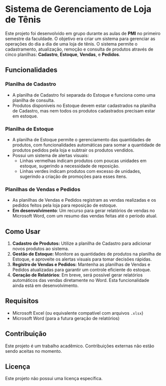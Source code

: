 # Sistema de Gerenciamento de Loja de Tênis

Este projeto foi desenvolvido em grupo durante as aulas de **PMI** no primeiro semestre da faculdade. O objetivo era criar um sistema para gerenciar as operações do dia a dia de uma loja de tênis. O sistema permite o cadastramento, atualização, remoção e consulta de produtos através de cinco planilhas: **Cadastro**, **Estoque**, **Vendas**, e **Pedidos**.

## Funcionalidades

### Planilha de Cadastro
- A planilha de Cadastro foi separada do Estoque e funciona como uma planilha de consulta.
- Produtos disponíveis no Estoque devem estar cadastrados na planilha de Cadastro, mas nem todos os produtos cadastrados precisam estar em estoque.

### Planilha de Estoque
- A planilha de Estoque permite o gerenciamento das quantidades de produtos, com funcionalidades automáticas para somar a quantidade de produtos pedidos pela loja e subtrair os produtos vendidos.
- Possui um sistema de alertas visuais: 
  - Linhas vermelhas indicam produtos com poucas unidades em estoque, sugerindo a necessidade de reposição.
  - Linhas verdes indicam produtos com excesso de unidades, sugerindo a criação de promoções para esses itens.

### Planilhas de Vendas e Pedidos
- As planilhas de Vendas e Pedidos registram as vendas realizadas e os pedidos feitos pela loja para reposição de estoque.
- **Em desenvolvimento**: Um recurso para gerar relatórios de vendas no Microsoft Word, com um resumo das vendas feitas até o período atual.

## Como Usar

1. **Cadastro de Produtos:** Utilize a planilha de Cadastro para adicionar novos produtos ao sistema.
2. **Gestão de Estoque:** Monitore as quantidades de produtos na planilha de Estoque, e aproveite os alertas visuais para tomar decisões rápidas.
3. **Registro de Vendas e Pedidos:** Mantenha as planilhas de Vendas e Pedidos atualizadas para garantir um controle eficiente do estoque.
4. **Geração de Relatórios**: Em breve, será possível gerar relatórios automáticos das vendas diretamente no Word. Esta funcionalidade ainda está em desenvolvimento.

## Requisitos

- Microsoft Excel (ou equivalente compatível com arquivos `.xlsx`)
- Microsoft Word (para a futura geração de relatórios)

## Contribuição

Este projeto é um trabalho acadêmico. Contribuições externas não estão sendo aceitas no momento.

## Licença

Este projeto não possui uma licença específica.

